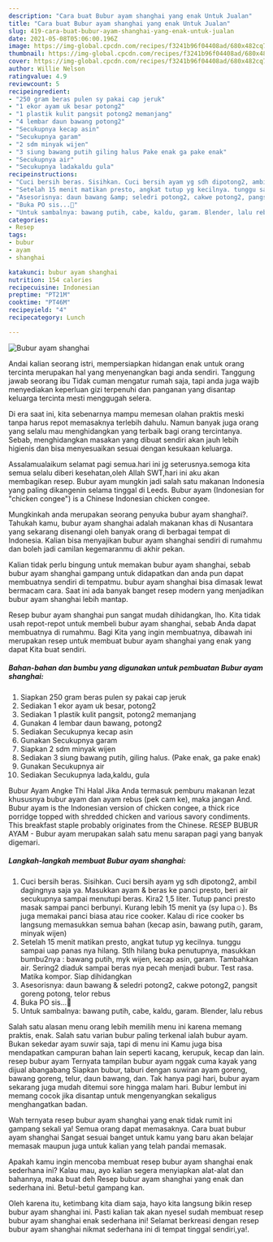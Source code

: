 ```yaml
---
description: "Cara buat Bubur ayam shanghai yang enak Untuk Jualan"
title: "Cara buat Bubur ayam shanghai yang enak Untuk Jualan"
slug: 419-cara-buat-bubur-ayam-shanghai-yang-enak-untuk-jualan
date: 2021-05-08T05:06:00.196Z
image: https://img-global.cpcdn.com/recipes/f3241b96f04408ad/680x482cq70/bubur-ayam-shanghai-foto-resep-utama.jpg
thumbnail: https://img-global.cpcdn.com/recipes/f3241b96f04408ad/680x482cq70/bubur-ayam-shanghai-foto-resep-utama.jpg
cover: https://img-global.cpcdn.com/recipes/f3241b96f04408ad/680x482cq70/bubur-ayam-shanghai-foto-resep-utama.jpg
author: Willie Nelson
ratingvalue: 4.9
reviewcount: 5
recipeingredient:
- "250 gram beras pulen sy pakai cap jeruk"
- "1 ekor ayam uk besar potong2"
- "1 plastik kulit pangsit potong2 memanjang"
- "4 lembar daun bawang potong2"
- "Secukupnya kecap asin"
- "Secukupnya garam"
- "2 sdm minyak wijen"
- "3 siung bawang putih giling halus Pake enak ga pake enak"
- "Secukupnya air"
- "Secukupnya ladakaldu gula"
recipeinstructions:
- "Cuci bersih beras. Sisihkan. Cuci bersih ayam yg sdh dipotong2, ambil dagingnya saja ya. Masukkan ayam &amp; beras ke panci presto, beri air secukupnya sampai menutupi beras. Kira2 1,5 liter. Tutup panci presto masak sampai panci berbunyi. Kurang lebih 15 menit ya (sy lupa☺). Bs juga memakai panci biasa atau rice cooker. Kalau di rice cooker bs langsung memasukkan semua bahan (kecap asin, bawang putih, garam, minyak wijen)"
- "Setelah 15 menit matikan presto, angkat tutup yg kecilnya. tunggu sampai uap panas nya hilang. Stlh hilang buka penutupnya, masukkan bumbu2nya : bawang putih, myk wijen, kecap asin, garam. Tambahkan air. Sering2 diaduk sampai beras nya pecah menjadi bubur. Test rasa. Matika kompor. Siap dihidangkan"
- "Asesorisnya: daun bawang &amp; seledri potong2, cakwe potong2, pangsit goreng potong, telor rebus"
- "Buka PO sis...🥰"
- "Untuk sambalnya: bawang putih, cabe, kaldu, garam. Blender, lalu rebus"
categories:
- Resep
tags:
- bubur
- ayam
- shanghai

katakunci: bubur ayam shanghai 
nutrition: 154 calories
recipecuisine: Indonesian
preptime: "PT21M"
cooktime: "PT46M"
recipeyield: "4"
recipecategory: Lunch

---
```



![Bubur ayam shanghai](https://img-global.cpcdn.com/recipes/f3241b96f04408ad/680x482cq70/bubur-ayam-shanghai-foto-resep-utama.jpg)

Andai kalian seorang istri, mempersiapkan hidangan enak untuk orang tercinta merupakan hal yang menyenangkan bagi anda sendiri. Tanggung jawab seorang ibu Tidak cuman mengatur rumah saja, tapi anda juga wajib menyediakan keperluan gizi terpenuhi dan panganan yang disantap keluarga tercinta mesti menggugah selera.

Di era  saat ini, kita sebenarnya mampu memesan olahan praktis meski tanpa harus repot memasaknya terlebih dahulu. Namun banyak juga orang yang selalu mau menghidangkan yang terbaik bagi orang tercintanya. Sebab, menghidangkan masakan yang dibuat sendiri akan jauh lebih higienis dan bisa menyesuaikan sesuai dengan kesukaan keluarga. 

Assalamualaikum selamat pagi semua.hari ini jg seterusnya.semoga kita semua selalu diberi kesehatan,oleh Allah SWT,hari ini aku akan membagikan resep. Bubur ayam mungkin jadi salah satu makanan Indonesia yang paling dikangenin selama tinggal di Leeds. Bubur ayam (Indonesian for &#34;chicken congee&#34;) is a Chinese Indonesian chicken congee.

Mungkinkah anda merupakan seorang penyuka bubur ayam shanghai?. Tahukah kamu, bubur ayam shanghai adalah makanan khas di Nusantara yang sekarang disenangi oleh banyak orang di berbagai tempat di Indonesia. Kalian bisa menyajikan bubur ayam shanghai sendiri di rumahmu dan boleh jadi camilan kegemaranmu di akhir pekan.

Kalian tidak perlu bingung untuk memakan bubur ayam shanghai, sebab bubur ayam shanghai gampang untuk didapatkan dan anda pun dapat membuatnya sendiri di tempatmu. bubur ayam shanghai bisa dimasak lewat bermacam cara. Saat ini ada banyak banget resep modern yang menjadikan bubur ayam shanghai lebih mantap.

Resep bubur ayam shanghai pun sangat mudah dihidangkan, lho. Kita tidak usah repot-repot untuk membeli bubur ayam shanghai, sebab Anda dapat membuatnya di rumahmu. Bagi Kita yang ingin membuatnya, dibawah ini merupakan resep untuk membuat bubur ayam shanghai yang enak yang dapat Kita buat sendiri.

<!--inarticleads1-->

##### Bahan-bahan dan bumbu yang digunakan untuk pembuatan Bubur ayam shanghai:

1. Siapkan 250 gram beras pulen sy pakai cap jeruk
1. Sediakan 1 ekor ayam uk besar, potong2
1. Sediakan 1 plastik kulit pangsit, potong2 memanjang
1. Gunakan 4 lembar daun bawang, potong2
1. Sediakan Secukupnya kecap asin
1. Gunakan Secukupnya garam
1. Siapkan 2 sdm minyak wijen
1. Sediakan 3 siung bawang putih, giling halus. (Pake enak, ga pake enak)
1. Gunakan Secukupnya air
1. Sediakan Secukupnya lada,kaldu, gula


Bubur Ayam Angke Thi Halal Jika Anda termasuk pemburu makanan lezat khususnya bubur ayam dan ayam rebus (pek cam ke), maka jangan And. Bubur ayam is the Indonesian version of chicken congee, a thick rice porridge topped with shredded chicken and various savory condiments. This breakfast staple probably originates from the Chinese. RESEP BUBUR AYAM - Bubur ayam merupakan salah satu menu sarapan pagi yang banyak digemari. 

<!--inarticleads2-->

##### Langkah-langkah membuat Bubur ayam shanghai:

1. Cuci bersih beras. Sisihkan. Cuci bersih ayam yg sdh dipotong2, ambil dagingnya saja ya. Masukkan ayam &amp; beras ke panci presto, beri air secukupnya sampai menutupi beras. Kira2 1,5 liter. Tutup panci presto masak sampai panci berbunyi. Kurang lebih 15 menit ya (sy lupa☺). Bs juga memakai panci biasa atau rice cooker. Kalau di rice cooker bs langsung memasukkan semua bahan (kecap asin, bawang putih, garam, minyak wijen)
1. Setelah 15 menit matikan presto, angkat tutup yg kecilnya. tunggu sampai uap panas nya hilang. Stlh hilang buka penutupnya, masukkan bumbu2nya : bawang putih, myk wijen, kecap asin, garam. Tambahkan air. Sering2 diaduk sampai beras nya pecah menjadi bubur. Test rasa. Matika kompor. Siap dihidangkan
1. Asesorisnya: daun bawang &amp; seledri potong2, cakwe potong2, pangsit goreng potong, telor rebus
1. Buka PO sis...🥰
1. Untuk sambalnya: bawang putih, cabe, kaldu, garam. Blender, lalu rebus


Salah satu alasan menu orang lebih memilih menu ini karena memang praktis, enak. Salah satu varian bubur paling terkenal ialah bubur ayam. Bukan sekedar ayam suwir saja, tapi di menu ini Kamu juga bisa mendapatkan campuran bahan lain seperti kacang, kerupuk, kecap dan lain. resep bubur ayam Ternyata tampilan bubur ayam nggak cuma kayak yang dijual abangabang Siapkan bubur, taburi dengan suwiran ayam goreng, bawang goreng, telur, daun bawang, dan. Tak hanya pagi hari, bubur ayam sekarang juga mudah ditemui sore hingga malam hari. Bubur lembut ini memang cocok jika disantap untuk mengenyangkan sekaligus menghangatkan badan. 

Wah ternyata resep bubur ayam shanghai yang enak tidak rumit ini gampang sekali ya! Semua orang dapat memasaknya. Cara buat bubur ayam shanghai Sangat sesuai banget untuk kamu yang baru akan belajar memasak maupun juga untuk kalian yang telah pandai memasak.

Apakah kamu ingin mencoba membuat resep bubur ayam shanghai enak sederhana ini? Kalau mau, ayo kalian segera menyiapkan alat-alat dan bahannya, maka buat deh Resep bubur ayam shanghai yang enak dan sederhana ini. Betul-betul gampang kan. 

Oleh karena itu, ketimbang kita diam saja, hayo kita langsung bikin resep bubur ayam shanghai ini. Pasti kalian tak akan nyesel sudah membuat resep bubur ayam shanghai enak sederhana ini! Selamat berkreasi dengan resep bubur ayam shanghai nikmat sederhana ini di tempat tinggal sendiri,ya!.

